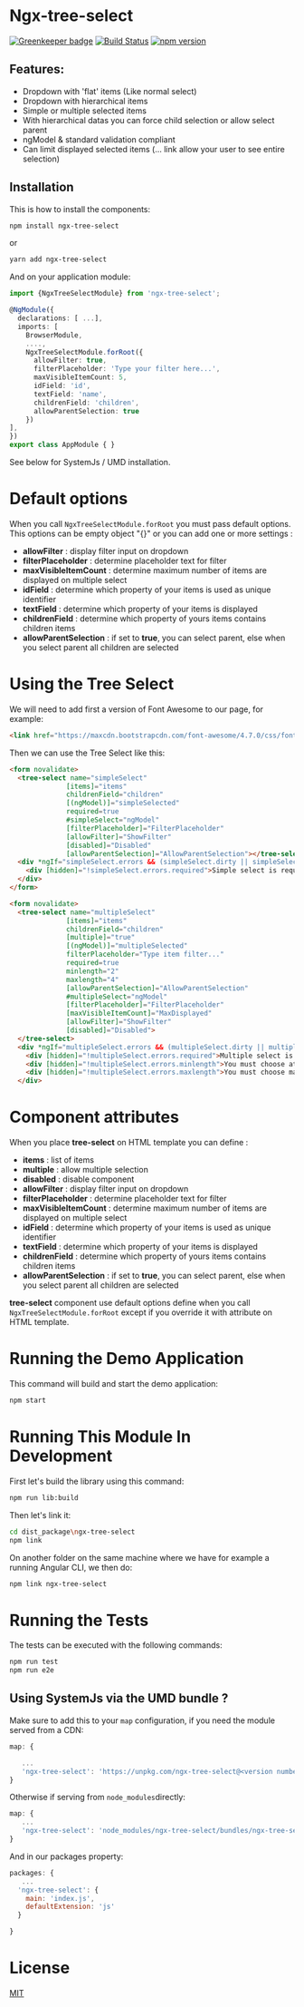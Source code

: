 # Ngx-tree-select

[![Greenkeeper badge](https://badges.greenkeeper.io/Crazyht/ngx-tree-select.svg)](https://greenkeeper.io/)
[![Build Status](https://travis-ci.org/Crazyht/ngx-tree-select.svg?branch=dev)](https://travis-ci.org/Crazyht/ngx-tree-select)
[![npm version](https://badge.fury.io/js/ngx-tree-select.svg)](https://badge.fury.io/js/ngx-tree-select)
## Features:
- Dropdown with 'flat' items (Like normal select)
- Dropdown with hierarchical items
- Simple or multiple selected items
- With hierarchical datas you can force child selection or allow select parent
- ngModel & standard validation compliant
- Can limit displayed selected items (... link allow your user to see entire selection)

## Installation

This is how to install the components:

```bash
npm install ngx-tree-select
```

or

```bash
yarn add ngx-tree-select
```

And on your application module:

```ts
import {NgxTreeSelectModule} from 'ngx-tree-select';

@NgModule({
  declarations: [ ...],
  imports: [
    BrowserModule,
    ....,
    NgxTreeSelectModule.forRoot({
      allowFilter: true,
      filterPlaceholder: 'Type your filter here...',
      maxVisibleItemCount: 5,
      idField: 'id',
      textField: 'name',
      childrenField: 'children',
      allowParentSelection: true
    })
],
})
export class AppModule { }
```

See below for SystemJs / UMD installation.

# Default options

When you call ```NgxTreeSelectModule.forRoot``` you must pass default options. This options can be empty object "{}" or you can add one or more settings :

- **allowFilter** : display filter input on dropdown
- **filterPlaceholder** : determine placeholder text for filter
- **maxVisibleItemCount** : determine maximum number of items are displayed on multiple select
- **idField** : determine which property of your items is used as unique identifier
- **textField** : determine which property of your items is displayed
- **childrenField** : determine which property of yours items contains children items
- **allowParentSelection** : if set to **true**, you can select parent, else when you select parent all children are selected

# Using the Tree Select

We will need to add first a version of Font Awesome to our page, for example:

```html
<link href="https://maxcdn.bootstrapcdn.com/font-awesome/4.7.0/css/font-awesome.min.css" rel="stylesheet">
```

Then we can use the Tree Select like this:

```html
<form novalidate>
  <tree-select name="simpleSelect"
              [items]="items"
              childrenField="children"
              [(ngModel)]="simpleSelected"
              required=true
              #simpleSelect="ngModel"
              [filterPlaceholder]="FilterPlaceholder"
              [allowFilter]="ShowFilter"
              [disabled]="Disabled"
              [allowParentSelection]="AllowParentSelection"></tree-select>
  <div *ngIf="simpleSelect.errors && (simpleSelect.dirty || simpleSelect.touched)" class="alert alert-danger">
    <div [hidden]="!simpleSelect.errors.required">Simple select is required</div>
  </div>
</form>

<form novalidate>
  <tree-select name="multipleSelect"
              [items]="items"
              childrenField="children"
              [multiple]="true"
              [(ngModel)]="multipleSelected"
              filterPlaceholder="Type item filter..."
              required=true
              minlength="2"
              maxlength="4"
              [allowParentSelection]="AllowParentSelection"
              #multipleSelect="ngModel"
              [filterPlaceholder]="FilterPlaceholder"
              [maxVisibleItemCount]="MaxDisplayed"
              [allowFilter]="ShowFilter"
              [disabled]="Disabled">
  </tree-select>
  <div *ngIf="multipleSelect.errors && (multipleSelect.dirty || multipleSelect.touched)" class="alert alert-danger">
    <div [hidden]="!multipleSelect.errors.required">Multiple select is required</div>
    <div [hidden]="!multipleSelect.errors.minlength">You must choose at least 2 items on Multiple select</div>
    <div [hidden]="!multipleSelect.errors.maxlength">You must choose maximum 4 items on Multiple select</div>
  </div>
```

# Component attributes

When you place **tree-select** on HTML template you can define :

- **items** : list of items
- **multiple** : allow multiple selection
- **disabled** : disable component
- **allowFilter** : display filter input on dropdown
- **filterPlaceholder** : determine placeholder text for filter
- **maxVisibleItemCount** : determine maximum number of items are displayed on multiple select
- **idField** : determine which property of your items is used as unique identifier
- **textField** : determine which property of your items is displayed
- **childrenField** : determine which property of yours items contains children items
- **allowParentSelection** : if set to **true**, you can select parent, else when you select parent all children are selected

**tree-select** component use default options define when you call ```NgxTreeSelectModule.forRoot``` except if you override it with attribute on HTML template.

# Running the Demo Application
This command will build and start the demo application:

```bash
npm start
```

# Running This Module In Development

First let's build the library using this command:

```bash
npm run lib:build
```


Then let's link it:

```bash
cd dist_package\ngx-tree-select
npm link
```


On another folder on the same machine where we have for example a running Angular CLI, we then do:

```bash
npm link ngx-tree-select
```


# Running the Tests

The tests can be executed with the following commands:

```bash
npm run test
npm run e2e
```

## Using SystemJs via the UMD bundle ?

Make sure to add this to your `map` configuration, if you need the module served from a CDN:

```javascript
map: {

   ...
   'ngx-tree-select': 'https://unpkg.com/ngx-tree-select@<version number>/ngx-tree-select.rollup.umd.min.js'
}
```

Otherwise if serving from `node_modules`directly:

```javascript
map: {
   ...
   'ngx-tree-select': 'node_modules/ngx-tree-select/bundles/ngx-tree-select.umd.min.js'
}
```

And in our packages property:

```javascript
packages: {
   ...
  'ngx-tree-select': {
    main: 'index.js',
    defaultExtension: 'js'
  }

}
```


# License

[MIT](https://opensource.org/licenses/MIT)
